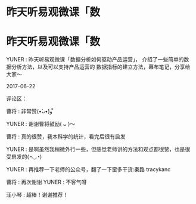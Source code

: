 # 昨天听易观微课「数

# 昨天听易观微课「数

YUNER : 昨天听易观微课「数据分析如何驱动产品运营」， 介绍了一些简单的数据分析方法，以及可以支持产品运营的 数据指标的建立方法，幕布笔记，分享给大家～

2017-06-22

评论区：

曹将 : 非常赞(•̀ᴗ•́)و ̑̑

YUNER : 谢谢曹将鼓励( ᴗ )～

曹将 : 真的很赞，我本科学的统计，看完后很有启发

YUNER : 是啊虽然我稍微外行一些，但感觉老师讲的方法和观点都很赞，也是很受启发的(◔◡◔)

YUNER : 再推荐一下老师的公众号，翻了一下蛮多干货:秦路 tracykanc

曹将 : 再次谢谢 YUNER : 不客气呀

汪小琴 : 超棒！谢谢推荐！